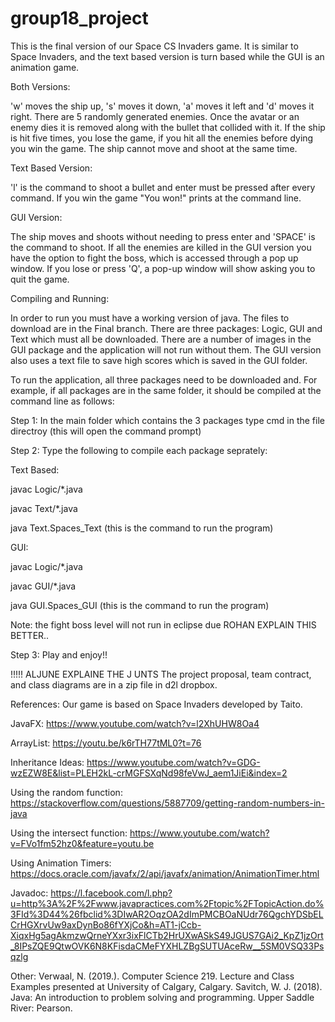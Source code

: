 # group18_project
This is the final version of our Space CS Invaders game. It is similar to Space Invaders, and the text based version is turn based while the GUI is an animation game. 

Both Versions:

'w' moves the ship up, 's' moves it down, 'a' moves it left and 'd' moves it right.
There are 5 randomly generated enemies.
Once the avatar or an enemy dies it is removed along with the bullet that collided with it.
If the ship is hit five times, you lose the game, if you hit all the enemies before dying you win the game.
The ship cannot move and shoot at the same time.

Text Based Version:

'l' is the command to shoot a bullet and enter must be pressed after every command.
If you win the game "You won!" prints at the command line.

GUI Version:

The ship moves and shoots without needing to press enter and 'SPACE' is the command to shoot.
If all the enemies are killed in the GUI version you have the option to fight the boss, which is accessed through a pop up window.
If you lose or press 'Q', a pop-up window will show asking you to quit the game.

Compiling and Running:

In order to run you must have a working version of java. The files to download are in the Final branch. There are three packages: Logic, GUI and Text which must all be downloaded. There are a number of images in the GUI package and the application will not run without them. The GUI version also uses a text file to save high scores which is saved in the GUI folder. 

To run the application, all three packages need to be downloaded and. For example, if all packages are in the same folder, it should be compiled at the command line as follows:

Step 1: In the main folder which contains the 3 packages type cmd in the file directroy (this will open the command prompt)

Step 2: 
Type the following to compile each package seprately:

Text Based:

javac Logic/*.java

javac Text/*.java

java Text.Spaces_Text (this is the command to run the program)


GUI:

javac Logic/*.java

javac GUI/*.java

java GUI.Spaces_GUI (this is the command to run the program)

Note: the fight boss level will not run in eclipse due ROHAN EXPLAIN THIS BETTER.. 

Step 3:
Play and enjoy!! 

!!!!! ALJUNE EXPLAINE THE J UNTS 
The project proposal, team contract, and class diagrams are in a zip file in d2l dropbox.

References: Our game is based on Space Invaders developed by Taito. 

JavaFX: https://www.youtube.com/watch?v=l2XhUHW8Oa4

ArrayList: https://youtu.be/k6rTH77tML0?t=76

Inheritance Ideas: https://www.youtube.com/watch?v=GDG-wzEZW8E&list=PLEH2kL-crMGFSXqNd98feVwJ_aem1JiEi&index=2

Using the random function: https://stackoverflow.com/questions/5887709/getting-random-numbers-in-java

Using the intersect function: https://www.youtube.com/watch?v=FVo1fm52hz0&feature=youtu.be

Using Animation Timers: https://docs.oracle.com/javafx/2/api/javafx/animation/AnimationTimer.html

Javadoc: https://l.facebook.com/l.php?u=http%3A%2F%2Fwww.javapractices.com%2Ftopic%2FTopicAction.do%3FId%3D44%26fbclid%3DIwAR2OqzOA2dImPMCBOaNUdr76QgchYDSbELCrHGXrvUw9axDynBo86fYXjCo&h=AT1-jCcb-XiqxHg5agAkmzwQrneYXxr3ixFlCTb2HrUXwASkS49JGUS7GAi2_KpZ1jzOrt_8IPsZQE9QtwOVK6N8KFisdaCMeFYXHLZBgSUTUAceRw__5SM0VSQ33Psqzlg

Other: Verwaal, N. (2019.). Computer Science 219. Lecture and Class Examples presented at University of Calgary, Calgary. Savitch, W. J. (2018). Java: An introduction to problem solving and programming. Upper Saddle River: Pearson.
